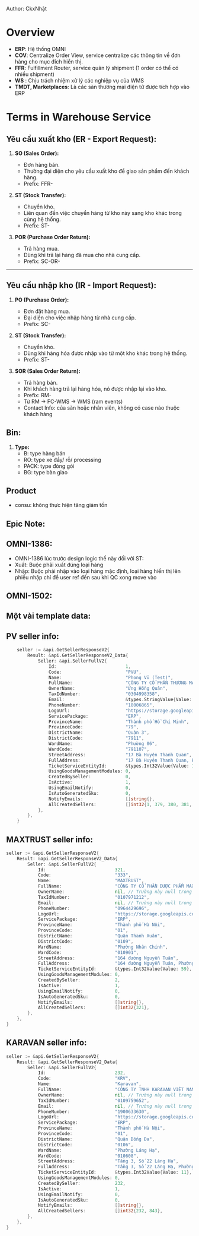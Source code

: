 Author: CkxNhật
#  Overview 
   - **ERP**: Hệ thống OMNI
   - **COV**: Centralize Order View, service centralize các thông tin về đơn hàng cho mục đích hiển thị.
   - **FFR**: Fulfillment Router, service quản lý shipment (1 order có thể có nhiều shipment)
   - **WS** : Chịu trách nhiệm xử lý các nghiệp vụ của WMS
   - **TMDT, Marketplaces**: Là các sàn thương mại điện tử được tích hợp vào ERP

# Terms in Warehouse Service 

## **Yêu cầu xuất kho (ER - Export Request):**
1. **SO (Sales Order):**  
   - Đơn hàng bán.  
   - Thường đại diện cho yêu cầu xuất kho để giao sản phẩm đến khách hàng.
   - Prefix: FFR-

2. **ST (Stock Transfer):**  
   - Chuyển kho.  
   - Liên quan đến việc chuyển hàng từ kho này sang kho khác trong cùng hệ thống.
   - Prefix: ST-

3. **POR (Purchase Order Return):**  
   - Trả hàng mua.  
   - Dùng khi trả lại hàng đã mua cho nhà cung cấp.
   - Prefix: SC-OR-

---

## **Yêu cầu nhập kho (IR - Import Request):**
1. **PO (Purchase Order):**  
   - Đơn đặt hàng mua.  
   - Đại diện cho việc nhập hàng từ nhà cung cấp.
   - Prefix: SC-

2. **ST (Stock Transfer):**  
   - Chuyển kho.  
   - Dùng khi hàng hóa được nhập vào từ một kho khác trong hệ thống.
   - Prefix: ST-

3. **SOR (Sales Order Return):**  
   - Trả hàng bán.  
   - Khi khách hàng trả lại hàng hóa, nó được nhập lại vào kho.
   - Prefix: RM-
   - Từ RM -> FC-WMS -> WMS (ram events)
   - Contact Info: của sàn hoặc nhân viên, không có case nào thuộc khách hàng

## **Bin:**
1. **Type:**
   - B: type hàng bán
   - RO: type xe đẩy/ rỗ/ processing
   - PACK: type đóng gói 
   - BG: type bàn giao 
   
## **Product** 
   - consu: không thực hiện tăng giảm tồn 
## Epic Note:   
## **OMNI-1386**: 
   - OMNI-1386 lúc trước design logic thế này đối với ST:
   - Xuất: Buộc phải xuất đúng loại hàng
   - Nhập: Buộc phải nhập vào loại hàng mặc định, loại hàng hiển thị lên phiếu nhập chỉ để user ref đến sau khi QC xong move vào

## **OMNI-1502**: 

## Một vài template data: 
## **PV seller info**: 
```go
	seller := &api.GetSellerResponseV2{
		Result: &api.GetSellerResponseV2_Data{
			Seller: &api.SellerFullV2{
				Id:                          1,
				Code:                        "PVU",
				Name:                        "Phong Vũ (Test)",
				FullName:                    "CÔNG TY CỔ PHẦN THƯƠNG MẠI DỊCH VỤ PHONG VŨ",
				OwnerName:                   "Ứng Hồng Quân",
				TaxIdNumber:                 "0304998358",
				Email:                       &types.StringValue{Value: "huy.hq@teko.vnnnn"},
				PhoneNumber:                 "18006865",
				LogoUrl:                     "https://storage.googleapis.com/teko-gae.appspot.com/media/image/2020/3/11/20200311_a3874aeb-9313-4beb-9eb6-0e25c4bb4e00.png",
				ServicePackage:              "ERP",
				ProvinceName:                "Thành phố Hồ Chí Minh",
				ProvinceCode:                "79",
				DistrictName:                "Quận 3",
				DistrictCode:                "7911",
				WardName:                    "Phường 06",
				WardCode:                    "791107",
				StreetAddress:               "17 Bà Huyện Thanh Quan",
				FullAddress:                 "17 Bà Huyện Thanh Quan, Phường 06, Quận 3, Thành phố Hồ Chí Minh",
				TicketServiceEntityId:       &types.Int32Value{Value: 10},
				UsingGoodsManagementModules: 0,
				CreatedBySeller:             0,
				IsActive:                    1,
				UsingEmailNotify:            0,
				IsAutoGeneratedSku:          0,
				NotifyEmails:                []string{},
				AllCreatedSellers:           []int32{1, 379, 380, 381, 382, 383, 384, 385, 386, 413, 417, 452, 517, 556, 571, 572, 763, 772, 824, 826, 827, 828, 829, 920, 928, 929, 960, 1006, 1020, 1033, 1046, 1047, 1052, 1054, 1056, 1059, 1082},
			},
		},
	}
```

## **MAXTRUST seller info**: 
```go
seller := &api.GetSellerResponseV2{
	Result: &api.GetSellerResponseV2_Data{
		Seller: &api.SellerFullV2{
			Id:                          321,
			Code:                        "333",
			Name:                        "MAXTRUST",
			FullName:                    "CÔNG TY CỔ PHẦN DƯỢC PHẨM MAXTRUST",
			OwnerName:                   nil, // Trường này null trong response
			TaxIdNumber:                 "0107971212",
			Email:                       nil, // Trường này null trong response
			PhoneNumber:                 "0964429696",
			LogoUrl:                     "https://storage.googleapis.com/develop-teko-storage/media/image/2022/10/26/3c7d42fc-a74a-4f48-bd52-e1321fe118ed/lg-bht.png",
			ServicePackage:              "ERP",
			ProvinceName:                "Thành phố Hà Nội",
			ProvinceCode:                "01",
			DistrictName:                "Quận Thanh Xuân",
			DistrictCode:                "0109",
			WardName:                    "Phường Nhân Chính",
			WardCode:                    "010901",
			StreetAddress:               "164 đường Nguyễn Tuân",
			FullAddress:                 "164 đường Nguyễn Tuân, Phường Nhân Chính, Quận Thanh Xuân, Thành phố Hà Nội",
			TicketServiceEntityId:       &types.Int32Value{Value: 59},
			UsingGoodsManagementModules: 0,
			CreatedBySeller:             2,
			IsActive:                    1,
			UsingEmailNotify:            0,
			IsAutoGeneratedSku:          0,
			NotifyEmails:                []string{},
			AllCreatedSellers:           []int32{321},
		},
	},
}
```

## **KARAVAN seller info**: 
```go 
seller := &api.GetSellerResponseV2{
	Result: &api.GetSellerResponseV2_Data{
		Seller: &api.SellerFullV2{
			Id:                          232,
			Code:                        "KRV",
			Name:                        "Karavan",
			FullName:                    "CÔNG TY TNHH KARAVAN VIỆT NAM",
			OwnerName:                   nil, // Trường này null trong response
			TaxIdNumber:                 "0109759652",
			Email:                       nil, // Trường này null trong response
			PhoneNumber:                 "1900633630",
			LogoUrl:                     "https://storage.googleapis.com/teko-gae.appspot.com/media/image/2021/11/17/20211117_abfc6e58-fcbe-4650-9478-7c193413a697.png",
			ServicePackage:              "ERP",
			ProvinceName:                "Thành phố Hà Nội",
			ProvinceCode:                "01",
			DistrictName:                "Quận Đống Đa",
			DistrictCode:                "0106",
			WardName:                    "Phường Láng Hạ",
			WardCode:                    "010608",
			StreetAddress:               "Tầng 3, Số 22 Láng Hạ",
			FullAddress:                 "Tầng 3, Số 22 Láng Hạ, Phường Láng Hạ, Quận Đống Đa, Thành phố Hà Nội",
			TicketServiceEntityId:       &types.Int32Value{Value: 11},
			UsingGoodsManagementModules: 0,
			CreatedBySeller:             232,
			IsActive:                    1,
			UsingEmailNotify:            0,
			IsAutoGeneratedSku:          0,
			NotifyEmails:                []string{},
			AllCreatedSellers:           []int32{232, 843},
		},
	},
}
```

